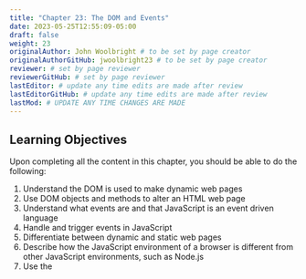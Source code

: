 ```yaml
---
title: "Chapter 23: The DOM and Events"
date: 2023-05-25T12:55:09-05:00
draft: false
weight: 23
originalAuthor: John Woolbright # to be set by page creator
originalAuthorGitHub: jwoolbright23 # to be set by page creator
reviewer: # set by page reviewer
reviewerGitHub: # set by page reviewer
lastEditor: # update any time edits are made after review
lastEditorGitHub: # update any time edits are made after review
lastMod: # UPDATE ANY TIME CHANGES ARE MADE
---
```


## Learning Objectives

Upon completing all the content in this chapter, you should be able to do the following:

1. Understand the DOM is used to make dynamic web pages
1. Use DOM objects and methods to alter an HTML web page
1. Understand what events are and that JavaScript is an event driven language
1. Handle and trigger events in JavaScript
1. Differentiate between dynamic and static web pages
1. Describe how the JavaScript environment of a browser is different from other JavaScript environments, such as Node.js
1. Use the <script> to include JavaScript into an HTML page
1. Know to put your <script> after the elements you want to alter, unless using load events
1. Understand what the Document Object Model (DOM) is
1. Understand and use the global variable window and these methods and properties: window.alert(), window.console, window.confirm(), window.location.
1. Understand and use the global variable document and these methods and properties: document.title, document.getElementById(), document.querySelector(), document.querySelectorAll()
1. Understand and use Element methods and properties: element.innerHTML, element.style, element.getAttribute(), element.setAttribute(), element.addEventListener()
1. Know that JavaScript is an event driven programming language

## Key Terminology

Here is a list of key terms for this chapter, broken down by the page the term first appears on.

### JavaScript in the Browser
1. static
1. dynamic

### The DOM
1. DOM

### Events
1. event
1. event-driven
1. inline event handler

### Event Listeners
1. listener
1. jQuery
1. bubbling

## Chapter Content

{{% children %}}